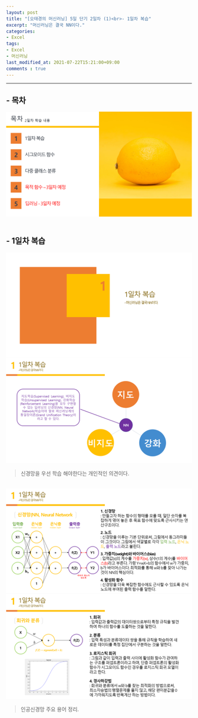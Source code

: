 ```yaml
---
layout: post
title: "[오태경의 머신러닝] 5일 단기 2일차 (1)<br>- 1일차 복습"
excerpt: "머신러닝은 결국 NN이다."
categories:
- Excel
tags:
- Excel
- 머신러닝
last_modified_at: 2021-07-22T15:21:00+09:00
comments : true
---
```

<hr>

<h2>- 목차</h2>
<div style="align-items: center;">
    <img src="/assets/post-image/Excel-5일-단기-2/슬라이드3.PNG">
</div>
<br>

<h2>- 1일차 복습</h2>
<div style="align-items: center;">
    <img src="/assets/post-image/Excel-5일-단기-2/슬라이드4.PNG">
</div>
<div style="align-items: center;">
    <img src="/assets/post-image/Excel-5일-단기-2/슬라이드5.PNG">
</div>

> 신경망을 우선 학습 해야한다는 개인적인 의견이다.

<br>
<div style="align-items: center;">
    <img src="/assets/post-image/Excel-5일-단기-2/슬라이드6.PNG">
</div>
<div style="align-items: center;">
    <img src="/assets/post-image/Excel-5일-단기-2/슬라이드7.PNG">
</div>

> 인공신경망 주요 용어 정리.

<br>